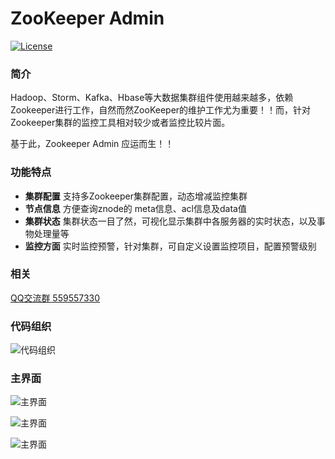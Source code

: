 # ZooKeeper Admin
[![License](https://img.shields.io/badge/license-Apache%202-4EB1BA.svg)](https://www.apache.org/licenses/LICENSE-2.0.html)

### 简介
Hadoop、Storm、Kafka、Hbase等大数据集群组件使用越来越多，依赖Zookeeper进行工作，自然而然ZooKeeper的维护工作尤为重要！！而，针对Zookeeper集群的监控工具相对较少或者监控比较片面。

基于此，Zookeeper Admin 应运而生！！

### 功能特点
- **集群配置**  支持多Zookeeper集群配置，动态增减监控集群
- **节点信息**  方便查询znode的 meta信息、acl信息及data值
- **集群状态**  集群状态一目了然，可视化显示集群中各服务器的实时状态，以及事物处理量等
- **监控方面**  实时监控预警，针对集群，可自定义设置监控项目，配置预警级别

### 相关
[QQ交流群 559557330](https://jq.qq.com/?_wv=1027&k=45jBMWJ)

### 代码组织
![代码组织](https://raw.githubusercontent.com/artJava/artJava-zookeeper-admin/master/src/main/webapp/assets/images/intro/code.png)

### 主界面
![主界面](https://raw.githubusercontent.com/artJava/artJava-zookeeper-admin/master/src/main/webapp/assets/images/intro/dashboard1.png)

![主界面](https://raw.githubusercontent.com/artJava/artJava-zookeeper-admin/master/src/main/webapp/assets/images/intro/dashboard2.png)

![主界面](https://raw.githubusercontent.com/artJava/artJava-zookeeper-admin/master/src/main/webapp/assets/images/intro/dashboard3.png)


